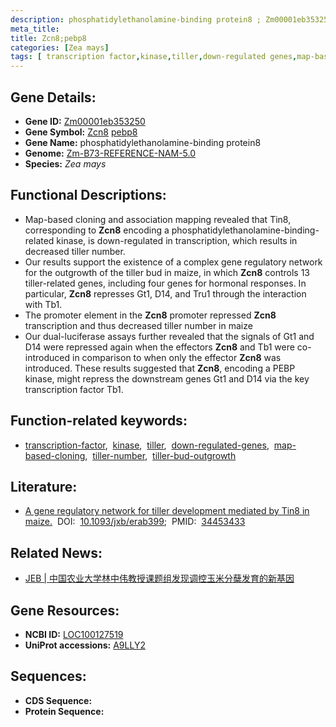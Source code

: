 ```yaml
---
description: phosphatidylethanolamine-binding protein8 ; Zm00001eb353250 ; Zea mays
meta_title:
title: Zcn8;pebp8
categories: [Zea mays]
tags: [ transcription factor,kinase,tiller,down-regulated genes,map-based cloning,tiller number,tiller bud outgrowth ]
---
```


## Gene Details:
- **Gene ID:**	[Zm00001eb353250](https://www.maizegdb.org/gene_center/gene/Zm00001eb353250)
- **Gene Symbol:** <u>Zcn8</u>&nbsp;<u>pebp8</u>
- **Gene Name:** phosphatidylethanolamine-binding protein8
- **Genome:** [Zm-B73-REFERENCE-NAM-5.0](https://www.maizegdb.org/genome/assembly/Zm-B73-REFERENCE-NAM-5.0)
- **Species:** *Zea mays*

## Functional Descriptions:
   - Map-based cloning and association mapping revealed that Tin8, corresponding to **Zcn8** encoding a phosphatidylethanolamine-binding-related kinase, is down-regulated in transcription, which results in decreased tiller number.
   - Our results support the existence of a complex gene regulatory network for the outgrowth of the tiller bud in maize, in which **Zcn8** controls 13 tiller-related genes, including four genes for hormonal responses. In particular, **Zcn8** represses Gt1, D14, and Tru1 through the interaction with Tb1.
   - The promoter element in the **Zcn8** promoter repressed **Zcn8** transcription and thus decreased tiller number in maize
   - Our dual-luciferase assays further revealed that the signals of Gt1 and D14 were repressed again when the effectors **Zcn8** and Tb1 were co-introduced in comparison to when only the effector **Zcn8** was introduced. These results suggested that **Zcn8**, encoding a PEBP kinase, might repress the downstream genes Gt1 and D14 via the key transcription factor Tb1.

## Function-related keywords:
- [transcription-factor](/tags/transcription-factor/),&nbsp;&nbsp;[kinase](/tags/kinase/),&nbsp;&nbsp;[tiller](/tags/tiller/),&nbsp;&nbsp;[down-regulated-genes](/tags/down-regulated-genes/),&nbsp;&nbsp;[map-based-cloning](/tags/map-based-cloning/),&nbsp;&nbsp;[tiller-number](/tags/tiller-number/),&nbsp;&nbsp;[tiller-bud-outgrowth](/tags/tiller-bud-outgrowth/)

## Literature:
   - [A gene regulatory network for tiller development mediated by Tin8 in maize.]( https://academic.oup.com/jxb/article/73/1/110/6359025)&nbsp;&nbsp;DOI:&nbsp;&nbsp;[10.1093/jxb/erab399](https://academic.oup.com/jxb/article/73/1/110/6359025);&nbsp;&nbsp;PMID:&nbsp;&nbsp;[34453433](https://pubmed.ncbi.nlm.nih.gov/34453433/)

## Related News:
   - [JEB | 中国农业大学林中伟教授课题组发现调控玉米分蘖发育的新基因](https://mp.weixin.qq.com/s?__biz=Mzg3MDEwNDEyMg==&mid=2247516449&idx=8&sn=0ca9a532d60f2f00d4d5fd7294f39bc5&chksm=ce902c74f9e7a56226264f6288b36eadc4f946f40b6288a1865343981bb71509c23e3d7488d3&scene=27#wechat_redirect)

## Gene Resources:
- **NCBI ID:** [LOC100127519](https://www.ncbi.nlm.nih.gov/gene/?term=LOC100127519)
- **UniProt accessions:** [A9LLY2](https://www.uniprot.org/uniprotkb/A9LLY2/entry)



## Sequences:
- **CDS Sequence:**
- **Protein Sequence:**

